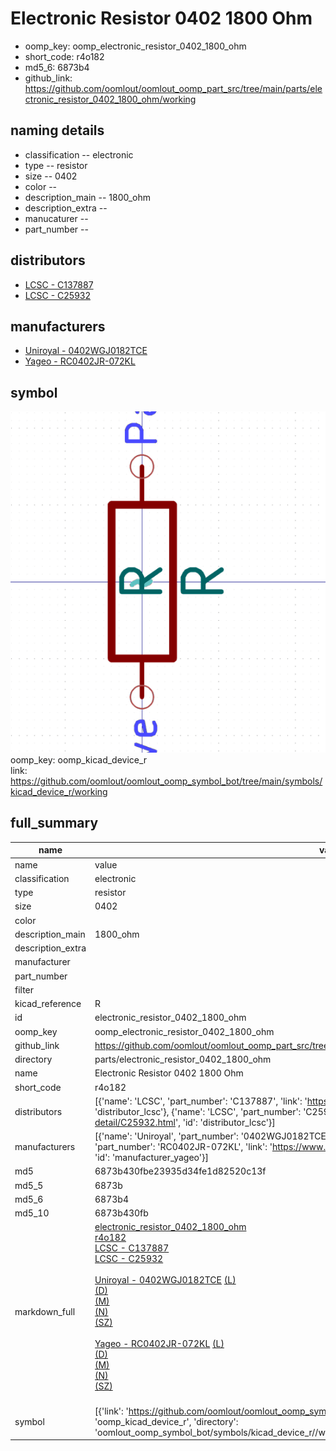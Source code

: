 # Electronic Resistor 0402 1800 Ohm

  
* oomp_key: oomp_electronic_resistor_0402_1800_ohm 
* short_code: r4o182
* md5_6: 6873b4  
* github_link: https://github.com/oomlout/oomlout_oomp_part_src/tree/main/parts/electronic_resistor_0402_1800_ohm/working  
## naming details
* classification -- electronic
* type -- resistor
* size -- 0402
* color -- 
* description_main -- 1800_ohm
* description_extra -- 
* manucaturer -- 
* part_number -- 

## distributors
* [LCSC - C137887](https://lcsc.com/product-detail/C137887.html)  
* [LCSC - C25932](https://lcsc.com/product-detail/C25932.html)  

## manufacturers
* [Uniroyal - 0402WGJ0182TCE]()  
* [Yageo - RC0402JR-072KL](https://www.yageo.com/en/Chart/Download/pdf/RC0402JR-072KL)  

## symbol

![](symbol/0/working/working_600.png)  
oomp_key: oomp_kicad_device_r  
link: https://github.com/oomlout/oomlout_oomp_symbol_bot/tree/main/symbols/kicad_device_r/working  


## full_summary
| name | value | 
| --- | --- | 
| name | value | 
| classification | electronic | 
| type | resistor | 
| size | 0402 | 
| color |  | 
| description_main | 1800_ohm | 
| description_extra |  | 
| manufacturer |  | 
| part_number |  | 
| filter |  | 
| kicad_reference | R | 
| id | electronic_resistor_0402_1800_ohm | 
| oomp_key | oomp_electronic_resistor_0402_1800_ohm | 
| github_link | https://github.com/oomlout/oomlout_oomp_part_src/tree/main/parts/electronic_resistor_0402_1800_ohm/working | 
| directory | parts/electronic_resistor_0402_1800_ohm | 
| name | Electronic Resistor 0402 1800 Ohm | 
| short_code | r4o182 | 
| distributors | [{'name': 'LCSC', 'part_number': 'C137887', 'link': 'https://lcsc.com/product-detail/C137887.html', 'id': 'distributor_lcsc'}, {'name': 'LCSC', 'part_number': 'C25932', 'link': 'https://lcsc.com/product-detail/C25932.html', 'id': 'distributor_lcsc'}] | 
| manufacturers | [{'name': 'Uniroyal', 'part_number': '0402WGJ0182TCE', 'link': '', 'id': 'manufacturer_uniroyal'}, {'name': 'Yageo', 'part_number': 'RC0402JR-072KL', 'link': 'https://www.yageo.com/en/Chart/Download/pdf/RC0402JR-072KL', 'id': 'manufacturer_yageo'}] | 
| md5 | 6873b430fbe23935d34fe1d82520c13f | 
| md5_5 | 6873b | 
| md5_6 | 6873b4 | 
| md5_10 | 6873b430fb | 
| markdown_full | [electronic_resistor_0402_1800_ohm](https://github.com/oomlout/oomlout_oomp_part_src/tree/main/parts/electronic_resistor_0402_1800_ohm/working)<br>[r4o182](https://github.com/oomlout/oomlout_oomp_part_src/tree/main/parts/electronic_resistor_0402_1800_ohm/working)<br>[LCSC - C137887<br>](https://lcsc.com/product-detail/C137887.html)[LCSC - C25932<br>](https://lcsc.com/product-detail/C25932.html)<br>[Uniroyal - 0402WGJ0182TCE]() [(L)<br>](https://www.lcsc.com/search?q=0402WGJ0182TCE)[(D)<br>](https://www.digikey.com/en/products?,keywords=0402WGJ0182TCE)[(M)<br>](https://www.mouser.com/Search/Refine?Keyword=0402WGJ0182TCE)[(N)<br>](https://www.newark.com/search?st=0402WGJ0182TCE)[(SZ)<br>](https://so.szlcsc.com/global.html?k=0402WGJ0182TCE)<br>[Yageo - RC0402JR-072KL](https://www.yageo.com/en/Chart/Download/pdf/RC0402JR-072KL) [(L)<br>](https://www.lcsc.com/search?q=RC0402JR-072KL)[(D)<br>](https://www.digikey.com/en/products?,keywords=RC0402JR-072KL)[(M)<br>](https://www.mouser.com/Search/Refine?Keyword=RC0402JR-072KL)[(N)<br>](https://www.newark.com/search?st=RC0402JR-072KL)[(SZ)<br>](https://so.szlcsc.com/global.html?k=RC0402JR-072KL)<br> | 
| symbol | [{'link': 'https://github.com/oomlout/oomlout_oomp_symbol_bot/tree/main/symbols/kicad_device_r', 'oomp_key': 'oomp_kicad_device_r', 'directory': 'oomlout_oomp_symbol_bot/symbols/kicad_device_r//working/working.kicad_sym'}] | 
